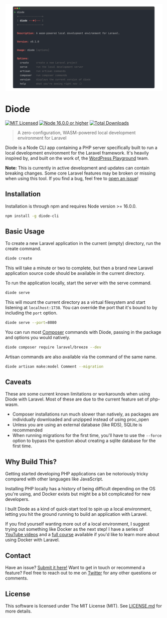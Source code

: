 ![Screenshot of Diode running in a terminal window](/art/diode-cli-screenshot.png)

# Diode

[![MIT Licensed](https://img.shields.io/github/license/aschmelyun/diode)](LICENSE.md)
[![Node 16.0.0 or higher](https://img.shields.io/node/v/diode-cli)](https://npmjs.com/package/diode-cli)
[![Total Downloads](https://img.shields.io/npm/dt/diode-cli)](https://npmjs.com/package/diode-cli)

> A zero-configuration, WASM-powered local development environment for Laravel

Diode is a Node CLI app containing a PHP server specifically built to run a local development environment for the Laravel framework. It's heavily inspired by, and built on the work of, the [WordPress Playground](https://github.com/WordPress/wordpress-playground) team.

**Note:** This is currently in active development and updates can contain breaking changes. Some core Laravel features may be broken or missing when using this tool. If you find a bug, feel free to [open an issue](https://github.com/aschmelyun/diode/issues/new)!

## Installation

Installation is through npm and requires Node version >= 16.0.0.

```bash
npm install -g diode-cli
```

## Basic Usage

To create a new Laravel application in the current (empty) directory, run the create command.

```bash
diode create
```

This will take a minute or two to complete, but then a brand new Laravel application source code should be available in the current directory.

To run the application locally, start the server with the serve command.

```bash
diode serve
```

This will mount the current directory as a virtual filesystem and start listening at `localhost:1738`. You can override the port that it's bound to by including the `port` option.

```bash
diode serve --port=8080
```

You can run most [Composer](https://getcomposer.org) commands with Diode, passing in the package and options you would natively.

```bash
diode composer require laravel/breeze --dev
```

Artisan commands are also available via the command of the same name.

```bash
diode artisan make:model Comment --migration
```

## Caveats

These are some current known limitations or workarounds when using Diode with Laravel. Most of these are due to the current feature set of php-wasm.

- Composer installations run much slower than natively, as packages are individually downloaded and unzipped instead of using proc_open
- Unless you are using an external database (like RDS), SQLite is recommended
- When running migrations for the first time, you'll have to use the `--force` option to bypass the question about creating a sqlite database for the first time.

## Why Build This?

Getting started developing PHP applications can be notoriously tricky compared with other languages like JavaScript.

Installing PHP locally has a history of being difficult depending on the OS you're using, and Docker exists but might be a bit complicated for new developers.

I built Diode as a kind of quick-start tool to spin up a local environment, letting you hit the ground running to build an application with Laravel.

If you find yourself wanting more out of a local environment, I suggest trying out something like Docker as the next step! I have a series of [YouTube videos](https://www.youtube.com/watch?v=5N6gTVCG_rw) and a [full course](https://laraveldocker.com) available if you'd like to learn more about using Docker with Laravel.

## Contact

Have an issue? [Submit it here!](https://github.com/aschmelyun/diode/issues/new) Want to get in touch or recommend a feature? Feel free to reach out to me on [Twitter](https://twitter.com/aschmelyun) for any other questions or comments.

## License

This software is licensed under The MIT License (MIT). See [LICENSE.md](LICENSE.md) for more details.
